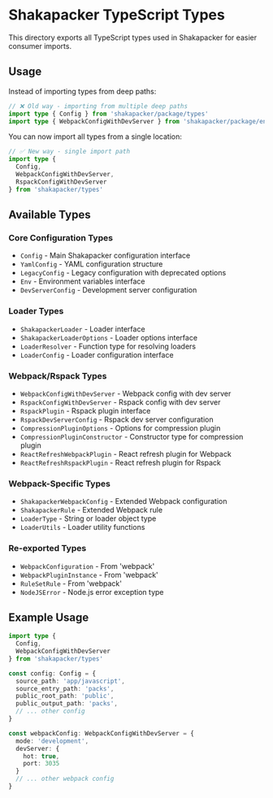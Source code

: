# Shakapacker TypeScript Types

This directory exports all TypeScript types used in Shakapacker for easier consumer imports.

## Usage

Instead of importing types from deep paths:

```typescript
// ❌ Old way - importing from multiple deep paths
import type { Config } from 'shakapacker/package/types'
import type { WebpackConfigWithDevServer } from 'shakapacker/package/environments/types'
```

You can now import all types from a single location:

```typescript
// ✅ New way - single import path
import type {
  Config,
  WebpackConfigWithDevServer,
  RspackConfigWithDevServer
} from 'shakapacker/types'
```

## Available Types

### Core Configuration Types
- `Config` - Main Shakapacker configuration interface
- `YamlConfig` - YAML configuration structure
- `LegacyConfig` - Legacy configuration with deprecated options
- `Env` - Environment variables interface
- `DevServerConfig` - Development server configuration

### Loader Types
- `ShakapackerLoader` - Loader interface
- `ShakapackerLoaderOptions` - Loader options interface
- `LoaderResolver` - Function type for resolving loaders
- `LoaderConfig` - Loader configuration interface

### Webpack/Rspack Types
- `WebpackConfigWithDevServer` - Webpack config with dev server
- `RspackConfigWithDevServer` - Rspack config with dev server
- `RspackPlugin` - Rspack plugin interface
- `RspackDevServerConfig` - Rspack dev server configuration
- `CompressionPluginOptions` - Options for compression plugin
- `CompressionPluginConstructor` - Constructor type for compression plugin
- `ReactRefreshWebpackPlugin` - React refresh plugin for Webpack
- `ReactRefreshRspackPlugin` - React refresh plugin for Rspack

### Webpack-Specific Types
- `ShakapackerWebpackConfig` - Extended Webpack configuration
- `ShakapackerRule` - Extended Webpack rule
- `LoaderType` - String or loader object type
- `LoaderUtils` - Loader utility functions

### Re-exported Types
- `WebpackConfiguration` - From 'webpack'
- `WebpackPluginInstance` - From 'webpack'
- `RuleSetRule` - From 'webpack'
- `NodeJSError` - Node.js error exception type

## Example Usage

```typescript
import type {
  Config,
  WebpackConfigWithDevServer
} from 'shakapacker/types'

const config: Config = {
  source_path: 'app/javascript',
  source_entry_path: 'packs',
  public_root_path: 'public',
  public_output_path: 'packs',
  // ... other config
}

const webpackConfig: WebpackConfigWithDevServer = {
  mode: 'development',
  devServer: {
    hot: true,
    port: 3035
  }
  // ... other webpack config
}
```